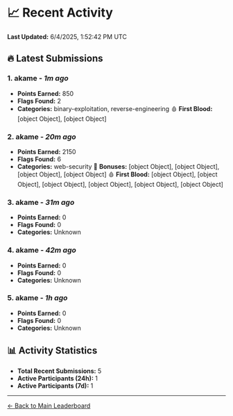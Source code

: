 # 📈 Recent Activity

**Last Updated:** 6/4/2025, 1:52:42 PM UTC

## 🔥 Latest Submissions

### 1. akame - *1m ago*
- **Points Earned:** 850
- **Flags Found:** 2
- **Categories:** binary-exploitation, reverse-engineering 🩸 **First Blood:** [object Object], [object Object]

### 2. akame - *20m ago*
- **Points Earned:** 2150
- **Flags Found:** 6
- **Categories:** web-security 🎯 **Bonuses:** [object Object], [object Object], [object Object], [object Object] 🩸 **First Blood:** [object Object], [object Object], [object Object], [object Object], [object Object], [object Object]

### 3. akame - *31m ago*
- **Points Earned:** 0
- **Flags Found:** 0
- **Categories:** Unknown

### 4. akame - *42m ago*
- **Points Earned:** 0
- **Flags Found:** 0
- **Categories:** Unknown

### 5. akame - *1h ago*
- **Points Earned:** 0
- **Flags Found:** 0
- **Categories:** Unknown

## 📊 Activity Statistics

- **Total Recent Submissions:** 5
- **Active Participants (24h):** 1
- **Active Participants (7d):** 1

---
[← Back to Main Leaderboard](README.md)